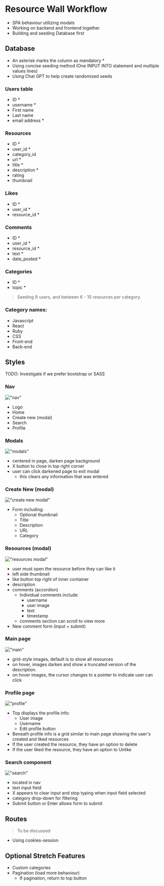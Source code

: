 # Resource Wall Workflow

- SPA behaviour utilizing modals
- Working on backend and frontend together 
- Building and seeding Database first

## Database
- An asterisk marks the column as mandatory *
- Using concise seeding method (One INPUT INTO statement and multiple values lines)
- Using Chat GPT to help create randomized seeds
### Users table
- ID *
- username *
- First name
- Last name
- email address *

### Resources
- ID *
- user_id *
- category_id 
- url *
- title *
- description *
- rating
- thumbnail

### Likes
- ID *
- user_id *
- resource_id *

### Comments
- ID *
- user_id *
- resource_id *
- text *
- date_posted *

### Categories
- ID *
- topic *

> Seeding 8 users, and between 6 - 10 resources per category.

### Category names:
- Javascript
- React
- Ruby
- CSS
- Front-end
- Back-end

## Styles

TODO: Investigate if we prefer bootstrap or SASS

### Nav
!["nav"](screenshot)
- Logo
- Home
- Create new (modal)
- Search
- Profile

### Modals
!["modals"](screenshot)
- centered in page, darken page background
- X button to close in top right corner
- user can click darkened page to exit modal
  - this clears any information that was entered

### Create New (modal)
!["create new modal"](screenshot)
- Form including:
  - Optional thumbnail
  - Title
  - Description
  - URL
  - Category

### Resources (modal)
!["resources modal"](screenshot)
- user must open the resource before they can like it
- left side thumbnail
- like button top right of inner container
- description
- comments (accordion)
  - Individual comments include:
    - username
    - user image
    - text
    - timestamp
  - comments section can scroll to view more
- New comment form (input + submit)

### Main page
!["main"](screenshot)
- grid-style images, default is to show all resources
- on hover, images darken and show a truncated version of the description.
- on hover images, the cursor changes to a pointer to indicate user can click

### Profile page
!["profile"](screenshot)
- Top displays the profile info:
  - User image
  - Username
  - Edit profile button
- Beneath profile info is a grid similar to main page showing the user's created and liked resources
- If the user created the resource, they have an option to delete
- If the user liked the resource, they have an option to Unlike

### Search component
!["search"](screenshot)
- located in nav
- text input field
- X appears to clear input and stop typing when input field selected
- category drop-down for filtering
- Submit button or Enter allows form to submit

## Routes
> To be discussed
- Using cookies-session

## Optional Stretch Features
- Custom categories
- Pagination (load more behaviour)
  - If pagination, return to top button
